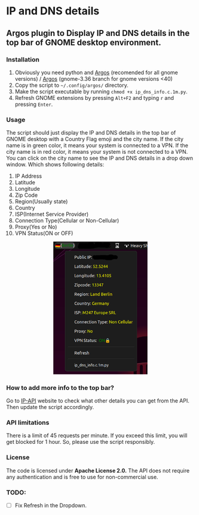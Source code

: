 # IP and DNS details

## Argos plugin to Display IP and DNS details in the top bar of GNOME desktop environment.

### Installation

1. Obviously you need python and [Argos](https://github.com/Coda-Coda/argos.git) (recomended for all gnome versions) / [Argos](https://github.com/rammie/argos/tree/gnome-3.36) (gnome-3.36 branch for gnome versions <40)
2. Copy the script to `~/.config/argos/` directory.
3. Make the script executable by running `chmod +x ip_dns_info.c.1m.py`.
4. Refresh GNOME extensions by pressing `Alt+F2` and typing `r` and pressing `Enter`.

### Usage

The script should just display the IP and DNS details in the top bar of GNOME desktop with a Country Flag emoji and the city name. If the city name is in green color, it means your system is connected to a VPN. If the city name is in red color, it means your system is not connected to a VPN. You can click on the city name to see the IP and DNS details in a drop down window. Which shows following details:

1. IP Address
2. Latitude
3. Longitude
4. Zip Code
5. Region(Usually state)
6. Country
7. ISP(Internet Service Provider)
8. Connection Type(Cellular or Non-Cellular)
9. Proxy(Yes or No)
10. VPN Status(ON or OFF)

<!-- screenshot of the plugin which in the center of the screen at 50% width -->

<p align="center">
<img src="src/screenshot.png" alt="Screenshot of the plugin" width="50%">
</p>

### How to add more info to the top bar?

Go to [IP-API](https://ip-api.com/docs/api:json) website to check what other details you can get from the API. Then update the script accordingly.

### API limitations
There is a limit of 45 requests per minute. If you exceed this limit, you will get blocked for 1 hour. So, please use the script responsibly.

### License
The code is licensed under **Apache License 2.0.** The API does not require any authentication and is free to use for non-commercial use.

### TODO:
- [ ] Fix Refresh in the Dropdown.